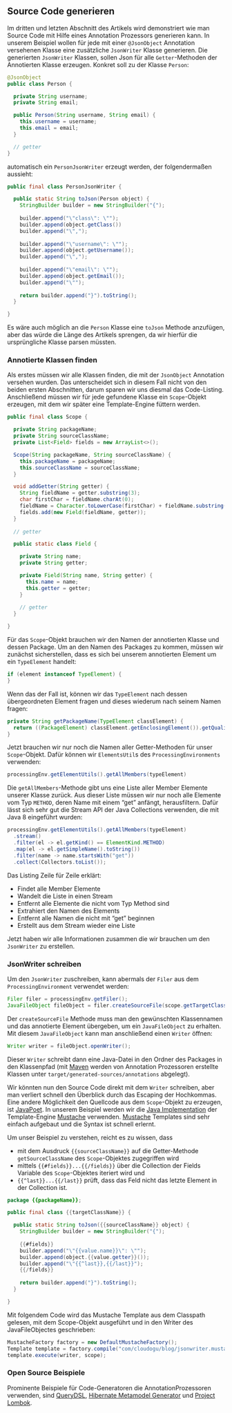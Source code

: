 ## Source Code generieren

Im dritten und letzten Abschnitt des Artikels wird demonstriert wie man Source Code mit Hilfe eines Annotation Prozessors generieren kann. In unserem Beispiel wollen für jede mit einer `@JsonObject` Annotation versehenen Klasse eine zusätzliche `JsonWriter` Klasse generieren. Die generierten `JsonWriter` Klassen, sollen Json für alle `Getter`-Methoden der Annotierten Klasse erzeugen. Konkret soll zu der Klasse `Person`:

```java
@JsonObject
public class Person {

  private String username;
  private String email;

  public Person(String username, String email) {
    this.username = username;
    this.email = email;
  }

  // getter
}
```

automatisch ein `PersonJsonWriter` erzeugt werden, der folgendermaßen aussieht:

```java
public final class PersonJsonWriter {

  public static String toJson(Person object) {
    StringBuilder builder = new StringBuilder("{");
    
    builder.append("\"class\": \"");
    builder.append(object.getClass())
    builder.append("\",");
    
    builder.append("\"username\": \"");
    builder.append(object.getUsername());
    builder.append("\",");
    
    builder.append("\"email\": \"");
    builder.append(object.getEmail());
    builder.append("\"");
    
    return builder.append("}").toString();
  }

}
```

Es wäre auch möglich an die `Person` Klasse eine `toJson` Methode anzufügen, aber das würde die Länge des Artikels sprengen, da wir hierfür die ursprüngliche Klasse parsen müssten.

### Annotierte Klassen finden

Als erstes müssen wir alle Klassen finden, die mit der `JsonObject` Annotation versehen wurden. Das unterscheidet sich in diesem Fall nicht von den beiden ersten Abschnitten, darum sparen wir uns diesmal das Code-Listing. Anschließend müssen wir für jede gefundene Klasse ein `Scope`-Objekt erzeugen, mit dem wir später eine Template-Engine füttern werden. 

```java
public final class Scope {

  private String packageName;
  private String sourceClassName;
  private List<Field> fields = new ArrayList<>();

  Scope(String packageName, String sourceClassName) {
    this.packageName = packageName;
    this.sourceClassName = sourceClassName;
  }

  void addGetter(String getter) {
    String fieldName = getter.substring(3);
    char firstChar = fieldName.charAt(0);
    fieldName = Character.toLowerCase(firstChar) + fieldName.substring(1);
    fields.add(new Field(fieldName, getter));
  }
    
  // getter

  public static class Field {

    private String name;
    private String getter;

    private Field(String name, String getter) {
      this.name = name;
      this.getter = getter;
    }
        
    // getter
  }

}
```

Für das `Scope`-Objekt brauchen wir den Namen der annotierten Klasse und dessen Package. Um an den Namen des Packages zu kommen, müssen wir zunächst sicherstellen, dass es sich bei unserem annotierten Element um ein `TypeElement` handelt:

```java
if (element instanceof TypeElement) {
}
```

Wenn das der Fall ist, können wir das `TypeElement` nach dessen übergeordneten Element fragen und dieses wiederum nach seinem Namen fragen:

```java
private String getPackageName(TypeElement classElement) {
  return ((PackageElement) classElement.getEnclosingElement()).getQualifiedName().toString();
}
```

Jetzt brauchen wir nur noch die Namen aller Getter-Methoden für unser `Scope`-Objekt. Dafür können wir `ElementsUtil`s des `ProcessingEnvironments` verwenden:

```java
processingEnv.getElementUtils().getAllMembers(typeElement)
```

Die `getAllMembers`-Methode gibt uns eine Liste aller Member Elemente unserer Klasse zurück. Aus dieser Liste müssen wir nur noch alle Elemente vom Typ `METHOD`, deren Name mit einem “get” anfängt, herausfiltern. Dafür lässt sich sehr gut die Stream API der Java Collections verwenden, die mit Java 8 eingeführt wurden:

```java
processingEnv.getElementUtils().getAllMembers(typeElement)
  .stream()
  .filter(el -> el.getKind() == ElementKind.METHOD)
  .map(el -> el.getSimpleName().toString())
  .filter(name -> name.startsWith("get"))
  .collect(Collectors.toList()); 
```

Das Listing Zeile für Zeile erklärt:

* Findet alle Member Elemente
* Wandelt die Liste in einen Stream
* Entfernt alle Elemente die nicht vom Typ Method sind
* Extrahiert den Namen des Elements
* Entfernt alle Namen die nicht mit “get” beginnen
* Erstellt aus dem Stream wieder eine Liste

Jetzt haben wir alle Informationen zusammen die wir brauchen um den `JsonWriter` zu erstellen.

### JsonWriter schreiben

Um den `JsonWriter` zuschreiben, kann abermals der `Filer` aus dem `ProcessingEnvironment` verwendet werden:

```java
Filer filer = processingEnv.getFiler();
JavaFileObject fileObject = filer.createSourceFile(scope.getTargetClassNameWithPackage(), element);
```

Der `createSourceFile` Methode muss man den gewünschten Klassennamen und das annotierte Element übergeben, um ein `JavaFileObject` zu erhalten. Mit diesem `JavaFileObject` kann man anschließend einen `Writer` öffnen:

```java
Writer writer = fileObject.openWriter();
```

Dieser `Writer` schreibt dann eine Java-Datei in den Ordner des Packages in den Klassenpfad (mit [Maven](https://maven.apache.org) werden von Annotation Prozessoren erstellte Klassen unter `target/generated-sources/annotations` abgelegt).

Wir könnten nun den Source Code direkt mit dem `Writer` schreiben, aber man verliert schnell den Überblick durch das Escaping der Hochkommas. Eine andere Möglichkeit den Quellcode aus dem `Scope`-Objekt zu erzeugen, ist [JavaPoet](https://github.com/square/javapoet). In unserem Beispiel werden wir die [Java Implementation](https://github.com/spullara/mustache.java) der Template-Engine [Mustache](https://mustache.github.io/) verwenden. [Mustache](https://mustache.github.io/) Templates sind sehr einfach aufgebaut und die Syntax ist schnell erlernt. 

Um unser Beispiel zu verstehen, reicht es zu wissen, dass
* mit dem Ausdruck `{{sourceClassName}}` auf die Getter-Methode `getSourceClassName` des `Scope`-Objektes zugegriffen wird
* mittels `{{#fields}}...{{/fields}}` über die Collection der Fields Variable des `Scope`-Objektes iteriert wird und
* `{{^last}}...{{/last}}` prüft, dass das Feld nicht das letzte Element in der Collection ist.

```java
package {{packageName}};

public final class {{targetClassName}} {

  public static String toJson({{sourceClassName}} object) {
    StringBuilder builder = new StringBuilder("{");
    
    {{#fields}}
    builder.append("\"{{value.name}}\": \"");
    builder.append(object.{{value.getter}}());
    builder.append("\"{{^last}},{{/last}}");
    {{/fields}}
    
    return builder.append("}").toString();
  }

}
```

Mit folgendem Code wird das Mustache Template aus dem Classpath gelesen, mit dem Scope-Objekt ausgeführt und in den Writer des JavaFileObjectes geschrieben:

```java
MustacheFactory factory = new DefaultMustacheFactory();
Template template = factory.compile("com/cloudogu/blog/jsonwriter.mustache");
template.execute(writer, scope);
```

### Open Source Beispiele

Prominente Beispiele für Code-Generatoren die AnnotationProzessoren verwenden, sind [QueryDSL](http://www.querydsl.com/), [Hibernate Metamodel Generator](http://hibernate.org/orm/tooling/) und [Project Lombok](https://projectlombok.org/).
